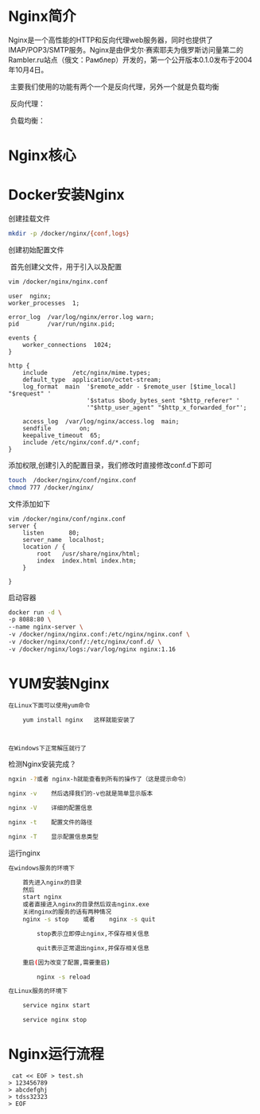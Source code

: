 # Nginx简介

​			Nginx是一个高性能的HTTP和反向代理web服务器，同时也提供了IMAP/POP3/SMTP服务。Nginx是由伊戈尔·赛索耶夫为俄罗斯访问量第二的Rambler.ru站点（俄文：Рамблер）开发的，第一个公开版本0.1.0发布于2004年10月4日。

​			主要我们使用的功能有两个一个是反向代理，另外一个就是负载均衡

​			反向代理：

​			负载均衡：

# Nginx核心

# Docker安装Nginx

创建挂载文件

```sh
mkdir -p /docker/nginx/{conf,logs}
```

创建初始配置文件

​		首先创建父文件，用于引入以及配置

```sh
vim /docker/nginx/nginx.conf
```

```nginx
user  nginx;
worker_processes  1;

error_log  /var/log/nginx/error.log warn;
pid        /var/run/nginx.pid;

events {
    worker_connections  1024;
}

http {
    include       /etc/nginx/mime.types;
    default_type  application/octet-stream;
    log_format  main  '$remote_addr - $remote_user [$time_local] "$request" '
                      '$status $body_bytes_sent "$http_referer" '
                      '"$http_user_agent" "$http_x_forwarded_for"';

    access_log  /var/log/nginx/access.log  main;
    sendfile        on;
    keepalive_timeout  65;
    include /etc/nginx/conf.d/*.conf;
}
```

添加权限,创建引入的配置目录，我们修改时直接修改conf.d下即可

```sh
touch  /docker/nginx/conf/nginx.conf
chmod 777 /docker/nginx/
```

文件添加如下

```nginx
vim /docker/nginx/conf/nginx.conf
server {
    listen       80;
    server_name  localhost;
    location / {
        root   /usr/share/nginx/html;
        index  index.html index.htm;
    }

}
```

启动容器

```sh
docker run -d \
-p 8088:80 \
--name nginx-server \
-v /docker/nginx/nginx.conf:/etc/nginx/nginx.conf \
-v /docker/nginx/conf/:/etc/nginx/conf.d/ \
-v /docker/nginx/logs:/var/log/nginx nginx:1.16
```



# YUM安装Nginx

```sh
在Linux下面可以使用yum命令

	yum install nginx	这样就能安装了



在Windows下正常解压就行了
```

检测Nginx安装完成？

```sh
ngxin -?或者 nginx-h就能查看到所有的操作了（这是提示命令）
```


```sh
nginx -v	然后选择我们的-v也就是简单显示版本

nginx -V	详细的配置信息

nginx -t	配置文件的路径

nginx -T	显示配置信息类型
```

运行nginx


```sh
在windows服务的环境下

	首先进入nginx的目录
	然后
	start nginx
	或者直接进入nginx的目录然后双击nginx.exe
	关闭nginx的服务的话有两种情况
	nginx -s stop    或者    nginx -s quit	

		stop表示立即停止nginx,不保存相关信息

		quit表示正常退出nginx,并保存相关信息

	重启(因为改变了配置,需要重启)

		nginx -s reload

在Linux服务的环境下

	service nginx start

	service nginx stop	
```

# Nginx运行流程



```
 cat << EOF > test.sh
> 123456789
> abcdefghj
> tdss32323
> EOF
```

